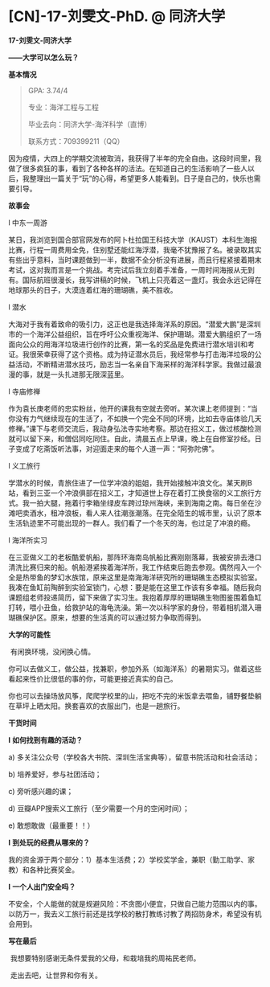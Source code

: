 # [CN]-17-刘雯文-PhD. @ 同济大学

**17-刘雯文-同济大学**

**——大学可以怎么玩？**

**基本情况**

>   GPA: 3.74/4
>
>   专业：海洋工程与工程
>
>   毕业去向：同济大学-海洋科学（直博）
>
>   联系方式：709399211（QQ）

 

​	因为疫情，大四上的学期交流被取消，我获得了半年的完全自由。这段时间里，我做了很多疯狂的事，看到了各种各样的活法。在知道自己的生活影响了一些人以后，我整理出一篇关于“玩”的心得，希望更多人能看到。日子是自己的，快乐也需要引导。

 

**故事会**

l 中东一周游

​	某日，我浏览到国合部官网发布的阿卜杜拉国王科技大学（KAUST）本科生海报比赛，行程一周费用全免，住别墅还能红海浮潜，我毫不犹豫报了名。被录取其实有些出乎意料，当时课题做到一半，数据不全分析没有进展，而且行程紧接着期末考试，这对我而言是一个挑战。考完试后我立刻着手准备，一周时间海报从无到有。国际航班很漫长，我写讲稿的时候，飞机上只亮着这一盏灯。我会永远记得在地球那头的日子，大漠连着红海的珊瑚礁，美不胜收。

 

l 潜水

​	大海对于我有着致命的吸引力，这正也是我选择海洋系的原因。“潜爱大鹏”是深圳市的一个海洋公益组织，旨在呼吁公众重视海洋、保护珊瑚。潜爱大鹏组织了一场面向公众的用海洋垃圾进行创作的比赛，第一名的奖品是免费进行潜水培训和考证。我很荣幸获得了这个资格。成为持证潜水员后，我经常参与打击海洋垃圾的公益活动，不断精进潜水技巧，励志当一名亲自下海采样的海洋科学家。我做过最浪漫的事，就是一头扎进那无限深蓝里。

 

l 寺庙修禅

​	作为袁长庚老师的忠实粉丝，他开的课我有空就去旁听。某次课上老师提到：“当你没有力气继续现在的生活了，不如换一个完全不同的环境，比如去寺庙体验几天修禅。”课下与老师交流后，我动身弘法寺实地考察。那边在招义工，做过核酸检测就可以留下来，和僧侣同吃同住。自此，清晨五点上早课，晚上在自修室抄经。日子变成了吃斋饭听法事，对迎面走来的每个人道一声：“阿弥陀佛”。

 

l 义工旅行

​	学潜水的时候，青旅住进了一位学冲浪的姐姐，我开始接触冲浪文化。某天刷B站，看到三亚一个冲浪俱部在招义工，才知道世上存在着打工换食宿的义工旅行方式。我一拍大腿，拖着行李箱坐绿皮车跨过琼州海峡，来到海南之南。每日坐在沙滩吧卖酒水，租冲浪板，看人来人往潮涨潮落。在完全陌生的城市里，认识了原本生活轨迹里不可能出现的一群人。我们看了一个冬天的海，也过足了冲浪的瘾。

 

l 海洋所实习

​	在三亚做义工的老板酷爱帆船，那阵环海南岛帆船比赛刚刚落幕，我被安排去港口清洗比赛归来的船。帆船港紧挨着海洋所，我工作结束后跑去参观。偶然闯入一个全是热带鱼的梦幻水族馆，原来这里是南海海洋研究所的珊瑚礁生态模拟实验室。我凑在鱼缸前陶醉到实验室锁门，心想：要是能在这里工作该有多幸福。随后我向课题组老师投递简历，留下来做了实习生。我抱着厚厚的珊瑚礁生物图鉴围着鱼缸打转，喂小丑鱼，给救护站的海龟洗澡。第一次以科学家的身份，带着相机潜入珊瑚礁保护区。原来，想要的生活真的可以通过努力争取而得到。 

 

**大学的可能性**

​	有闲换环境，没闲换心情。

​	你可以去做义工，做公益，找兼职，参加外系（如海洋系）的暑期实习。做着这些看起来性价比很低的事的你，可能更接近真实的自己。

​	你也可以去操场放风筝，爬爬学校里的山，把吃不完的米饭拿去喂鱼，铺野餐垫躺在草坪上晒太阳。换套喜欢的衣服出门，也是一趟旅行。

 

**干货时间**

**l** **如何找到有趣的活动？**

a) 多关注公众号（学校各大书院、深圳生活宝典等），留意书院活动和社会活动；

b) 培养爱好，参与社团活动；

c) 旁听感兴趣的课；

d) 豆瓣APP搜索义工旅行（至少需要一个月的空闲时间）；

e) 敢想敢做（最重要！！）

 

**l** **到处玩的经费从哪来的？**

​	我的资金源于两个部分：1）基本生活费；2）学校奖学金，兼职（勤工助学、家教）和各种比赛奖金。

 

**l** **一个人出门安全吗？**

​	不安全，个人能做的就是规避风险：不贪图小便宜，只做自己能力范围以内的事。以防万一，我去义工旅行前还是找学校的散打教练讨教了两招防身术，希望没有机会用到。

 

**写在最后**

​	我想要特别感谢无条件爱我的父母，和栽培我的周祐民老师。

​	走出去吧，让世界和你有关。